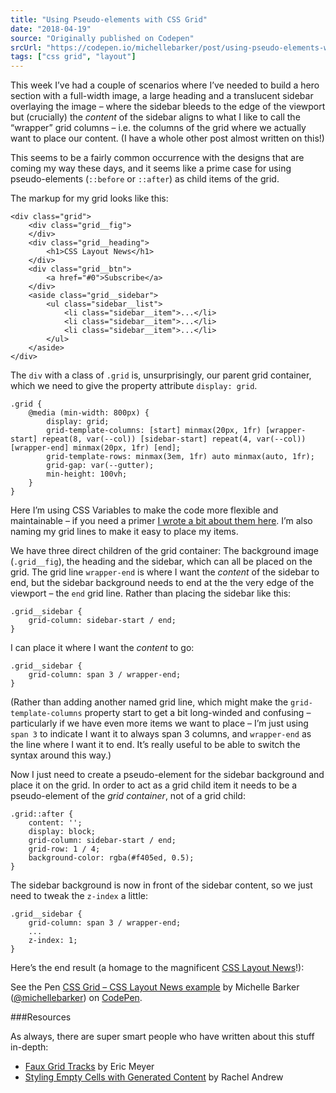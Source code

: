 ```yaml
---
title: "Using Pseudo-elements with CSS Grid"
date: "2018-04-19"
source: "Originally published on Codepen"
srcUrl: "https://codepen.io/michellebarker/post/using-pseudo-elements-with-css-grid"
tags: ["css grid", "layout"]
---
```


This week I’ve had a couple of scenarios where I’ve needed to build a hero section with a full-width image, a large heading and a translucent sidebar overlaying the image – where the sidebar bleeds to the edge of the viewport but (crucially) the _content_ of the sidebar aligns to what I like to call the “wrapper” grid columns – i.e. the columns of the grid where we actually want to place our content. (I have a whole other post almost written on this!)

This seems to be a fairly common occurrence with the designs that are coming my way these days, and it seems like a prime case for using pseudo-elements (`::before` or `::after`) as child items of the grid.

The markup for my grid looks like this:

```
<div class="grid">
	<div class="grid__fig">
	</div>
	<div class="grid__heading">
		<h1>CSS Layout News</h1>
	</div>
	<div class="grid__btn">
		<a href="#0">Subscribe</a>
	</div>
	<aside class="grid__sidebar">
		<ul class="sidebar__list">
			<li class="sidebar__item">...</li>
			<li class="sidebar__item">...</li>
			<li class="sidebar__item">...</li>
		</ul>
	</aside>
</div>
```

The `div` with a class of `.grid` is, unsurprisingly, our parent grid container, which we need to give the property attribute `display: grid`.

```
.grid {
	@media (min-width: 800px) {
		display: grid;
		grid-template-columns: [start] minmax(20px, 1fr) [wrapper-start] repeat(8, var(--col)) [sidebar-start] repeat(4, var(--col)) [wrapper-end] minmax(20px, 1fr) [end];
		grid-template-rows: minmax(3em, 1fr) auto minmax(auto, 1fr);
		grid-gap: var(--gutter);
		min-height: 100vh;
	}
}
```

Here I’m using CSS Variables to make the code more flexible and maintainable – if you need a primer [I wrote a bit about them here](http://codepen.io/michellebarker/post/super-powered-layouts-with-css-variables-css-gr). I’m also naming my grid lines to make it easy to place my items.

We have three direct children of the grid container: The background image (`.grid__fig`), the heading and the sidebar, which can all be placed on the grid. The grid line `wrapper-end` is where I want the _content_ of the sidebar to end, but the sidebar background needs to end at the the very edge of the viewport – the `end` grid line. Rather than placing the sidebar like this:

```
.grid__sidebar {
	grid-column: sidebar-start / end;
}
```

I can place it where I want the _content_ to go:

```
.grid__sidebar {
	grid-column: span 3 / wrapper-end;
}
```

(Rather than adding another named grid line, which might make the `grid-template-columns` property start to get a bit long-winded and confusing – particularly if we have even more items we want to place – I’m just using `span 3` to indicate I want it to always span 3 columns, and `wrapper-end` as the line where I want it to end. It’s really useful to be able to switch the syntax around this way.)

Now I just need to create a pseudo-element for the sidebar background and place it on the grid. In order to act as a grid child item it needs to be a pseudo-element of the _grid container_, not of a grid child:

```
.grid::after {
	content: '';
	display: block;
	grid-column: sidebar-start / end;
	grid-row: 1 / 4;
	background-color: rgba(#f405ed, 0.5);
}
```

The sidebar background is now in front of the sidebar content, so we just need to tweak the `z-index` a little:

```
.grid__sidebar {
	grid-column: span 3 / wrapper-end;
	...
	z-index: 1;
}
```

Here’s the end result (a homage to the magnificent [CSS Layout News](http://csslayout.news/)!):

<p data-height="339" data-theme-id="0" data-slug-hash="VxYzyW" data-default-tab="css,result" data-user="michellebarker" data-embed-version="2" data-pen-title="CSS Grid – CSS Layout News example" class="codepen">See the Pen <a href="https://codepen.io/michellebarker/pen/VxYzyW/">CSS Grid – CSS Layout News example</a> by Michelle Barker (<a href="https://codepen.io/michellebarker">@michellebarker</a>) on <a href="https://codepen.io">CodePen</a>.</p>
<script async src="https://static.codepen.io/assets/embed/ei.js"></script>

###Resources

As always, there are super smart people who have written about this stuff in-depth:

- [Faux Grid Tracks](http://alistapart.com/article/faux-grid-tracks) by Eric Meyer
- [Styling Empty Cells with Generated Content](http://www.smashingmagazine.com/2018/02/generated-content-grid-layout/) by Rachel Andrew
